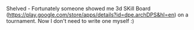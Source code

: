 Shelved - Fortunately someone showed me 
3d SKill Board (https://play.google.com/store/apps/details?id=dpe.archDPS&hl=en) on a tournament. 
Now I don't need to write one myself :)
